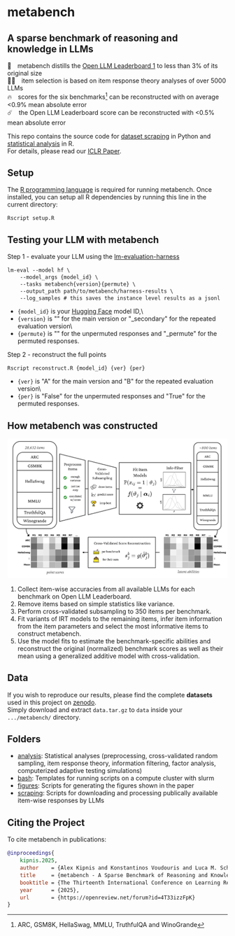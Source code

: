 # metabench
## A sparse benchmark of reasoning and knowledge in LLMs
🤗 metabench distills the [Open LLM Leaderboard 1](https://huggingface.co/spaces/open-llm-leaderboard-old/open_llm_leaderboard) to less than 3% of its original size\
🧑‍🏫 item selection is based on item response theory analyses of over 5000 LLMs\
🔥 scores for the six benchmarks[^1] can be reconstructed with on average <0.9% mean absolute error\
☄️ the Open LLM Leaderboard score can be reconstructed with <0.5% mean absolute error

This repo contains the source code for [dataset scraping](scraping) in Python and [statistical analysis](analysis) in R.\
For details, please read our [ICLR Paper](https://openreview.net/forum?id=4T33izzFpK).

## Setup
The [R programming language](https://www.r-project.org/) is required for running metabench. Once installed, you can setup all R dependencies by running this line in the current directory:
```console
Rscript setup.R
```

## Testing your LLM with metabench
Step 1 - evaluate your LLM using the [lm-evaluation-harness](https://github.com/EleutherAI/lm-evaluation-harness)
```console
lm-eval --model hf \
    --model_args {model_id} \
    --tasks metabench{version}{permute} \            
    --output_path path/to/metabench/harness-results \
    --log_samples # this saves the instance level results as a jsonl
```
- `{model_id}` is your [Hugging Face](https://huggingface.co/) model ID,\
- `{version}` is "" for the main version or "_secondary" for the repeated evaluation version\
- `{permute}` is "" for the unpermuted responses and "_permute" for the permuted responses.


Step 2 - reconstruct the full points
```console
Rscript reconstruct.R {model_id} {ver} {per}
```
- `{ver}` is "A" for the main version and "B" for the repeated evaluation version\
- `{per}` is "False" for the unpermuted responses and "True" for the permuted responses.



## How metabench was constructed
<img src="https://github.com/adkipnis/metabench/blob/main/figures/overview/overview.png" width="750" />

1. Collect item-wise accuracies from all available LLMs for each benchmark on Open LLM Leaderboard.
2. Remove items based on simple statistics like variance.
3. Perform cross-validated subsampling to 350 items per benchmark.
4. Fit variants of IRT models to the remaining items, infer item information from the item parameters and select the most informative items to construct metabench.
5. Use the model fits to estimate the benchmark-specific abilities and reconstruct the original (normalized) benchmark scores as well as their mean using a generalized additive model with cross-validation.

## Data
If you wish to reproduce our results, please find the complete **datasets** used in this project on [zenodo](https://zenodo.org/records/12819251).\
Simply download and extract `data.tar.gz` to `data` inside your `.../metabench/` directory. 

## Folders
- [analysis](analysis): Statistical analyses (preprocessing, cross-validated random sampling, item response theory, information filtering, factor analysis, computerized adaptive testing simulations)
- [bash](bash): Templates for running scripts on a compute cluster with slurm
- [figures](figures): Scripts for generating the figures shown in the paper
- [scraping](scraping): Scripts for downloading and processing publically available item-wise responses by LLMs

## Citing the Project
To cite metabench in publications:

```bibtex
@inproceedings{
    kipnis.2025,
    author    = {Alex Kipnis and Konstantinos Voudouris and Luca M. Schulze Buschoff and Eric Schulz},
    title     = {metabench - A Sparse Benchmark of Reasoning and Knowledge in Large Language Models},
    booktitle = {The Thirteenth International Conference on Learning Representations},
    year      = {2025},
    url       = {https://openreview.net/forum?id=4T33izzFpK}
}
```


[^1]: ARC, GSM8K, HellaSwag, MMLU, TruthfulQA and WinoGrande
